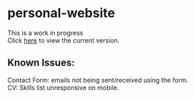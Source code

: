 # personal-website
This is a work in progress <br />
Click [here](https://timireland.uk) to view the current version.<br />
## Known Issues:
Contact Form: emails not being sent/received using the form. <br />
CV: Skills list unresponsive on mobile.
